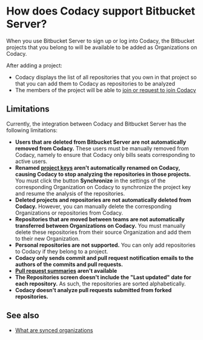 # How does Codacy support Bitbucket Server?

When you use Bitbucket Server to sign up or log into Codacy, the Bitbucket projects that you belong to will be available to be added as Organizations on Codacy.

After adding a project:

-   Codacy displays the list of all repositories that you own in that project so that you can add them to Codacy as repositories to be analyzed
-   The members of the project will be able to [join or request to join Codacy](../../organizations/managing-people.md#joining)

## Limitations

Currently, the integration between Codacy and Bitbucket Server has the following limitations:

-   **Users that are deleted from Bitbucket Server are not automatically removed from Codacy.** These users must be manually removed from Codacy, namely to ensure that Codacy only bills seats corresponding to active users.
-   **Renamed [project keys](https://confluence.atlassian.com/bitbucketserver/creating-projects-776639848.html) aren't automatically renamed on Codacy, causing Codacy to stop analyzing the repositories in those projects.** You must click the button **Synchronize** in the settings of the corresponding Organization on Codacy to synchronize the project key and resume the analysis of the repositories.
-   **Deleted projects and repositories are not automatically deleted from Codacy.** However, you can manually delete the corresponding Organizations or repositories from Codacy.
-   **Repositories that are moved between teams are not automatically transferred between Organizations on Codacy.** You must manually delete these repositories from their source Organization and add them to their new Organization.
-   **Personal repositories are not supported.** You can only add repositories to Codacy if they belong to a project.
-   **Codacy only sends commit and pull request notification emails to the authors of the commits and pull requests.**
-   **[Pull request summaries](../../repositories-configure/integrations/bitbucket-integration.md#pull-request-summary) aren't available**
-   **The Repositories screen doesn't include the "Last updated" date for each repository.** As such, the repositories are sorted alphabetically.
-   **Codacy doesn't analyze pull requests submitted from forked repositories.**

## See also

-   [What are synced organizations](../../organizations/what-are-synced-organizations.md)
